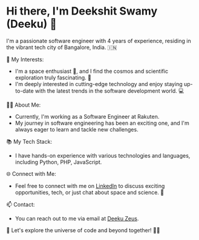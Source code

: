 # Hi there, I'm Deekshit Swamy (Deeku) 👋

I'm a passionate software engineer with 4 years of experience, residing in the vibrant tech city of Bangalore, India. 🇮🇳

🚀 My Interests:
- I'm a space enthusiast 🌌, and I find the cosmos and scientific exploration truly fascinating. 🚀
- I'm deeply interested in cutting-edge technology and enjoy staying up-to-date with the latest trends in the software development world. 💻

👨‍💻 About Me:
- Currently, I'm working as a Software Engineer at Rakuten.
- My journey in software engineering has been an exciting one, and I'm always eager to learn and tackle new challenges.

📚 My Tech Stack:
- I have hands-on experience with various technologies and languages, including Python, PHP, JavaScript.

🌐 Connect with Me:
- Feel free to connect with me on [LinkedIn](https://www.linkedin.com/in/deekshit-swamy/) to discuss exciting opportunities, tech, or just chat about space and science. 🌟

📫 Contact:
- You can reach out to me via email at [Deeku Zeus](mailto:deekuzeus21@gmail.com).

🌟 Let's explore the universe of code and beyond together! 🌌✨
